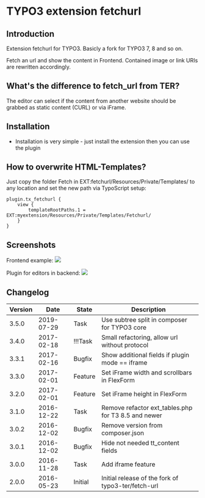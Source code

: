 # TYPO3 extension fetchurl

## Introduction

Extension fetchurl for TYPO3. Basicly a fork for TYPO3 7, 8 and so on.

Fetch an url and show the content in Frontend.
Contained image or link URIs are rewritten accordingly.

## What's the difference to fetch_url from TER?

The editor can select if the content from another website should be grabbed as
static content (CURL) or via iFrame.

## Installation
* Installation is very simple - just install the extension then you can use the plugin

## How to overwrite HTML-Templates?

Just copy the folder Fetch in EXT:fetchurl/Resources/Private/Templates/ to any location and set the new path via 
TypoScript setup:

```
plugin.tx_fetchurl {
	view {
		templateRootPaths.1 = EXT:myextension/Resources/Private/Templates/Fetchurl/
	}
}
```


## Screenshots

Frontend example:
<img src="https://box.everhelper.me/attachment/664431/84725fb7-0b3e-4c40-b52e-29d7620777bb/262407-rgnnGxhRlVp0qMWs/screen.png" />

Plugin for editors in backend:
<img src="https://box.everhelper.me/attachment/664437/84725fb7-0b3e-4c40-b52e-29d7620777bb/262407-WiixTExtfSW9RVtR/screen.png" />


## Changelog

| Version    | Date       | State      | Description                                                                  |
| ---------- | ---------- | ---------- | ---------------------------------------------------------------------------- |
| 3.5.0      | 2019-07-29 | Task       | Use subtree split in composer for TYPO3 core                                 |
| 3.4.0      | 2017-02-18 | !!!Task    | Small refactoring, allow url without protocol                                |
| 3.3.1      | 2017-02-16 | Bugfix     | Show additional fields if plugin mode == iframe                              |
| 3.3.0      | 2017-02-01 | Feature    | Set iFrame width and scrollbars in FlexForm                                  |
| 3.2.0      | 2017-02-01 | Feature    | Set iFrame height in FlexForm                                                |
| 3.1.0      | 2016-12-22 | Task       | Remove refactor ext_tables.php for T3 8.5 and newer                          |
| 3.0.2      | 2016-12-02 | Bugfix     | Remove version from composer.json                                            |
| 3.0.1      | 2016-12-02 | Bugfix     | Hide not needed tt_content fields                                            |
| 3.0.0      | 2016-11-28 | Task       | Add iframe feature                                                           |
| 2.0.0      | 2016-05-23 | Initial    | Initial release of the fork of typo3-ter/fetch-url                           |
